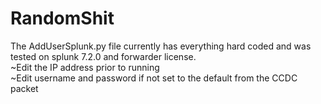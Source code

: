 # RandomShit

The AddUserSplunk.py file currently has everything hard coded and was tested on splunk 7.2.0 and forwarder license.<br/>
  ~Edit the IP address prior to running<br/>
  ~Edit username and password if not set to the default from the CCDC packet<br/>
